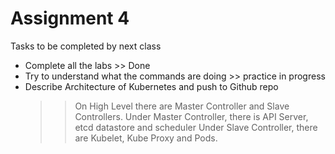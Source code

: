 # Assignment 4

Tasks to be completed by next class

- Complete all the labs >> Done
- Try to understand what the commands are doing >> practice in progress
- Describe Architecture of Kubernetes and push to Github repo 
    >> On High Level there are Master Controller and Slave Controllers.
        Under Master Controller, there is API Server, etcd datastore and scheduler
        Under Slave Controller, there are Kubelet, Kube Proxy and Pods.
        